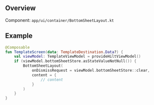 ## Overview

Component: `app/ui/container/BottomSheetLayout.kt`

## Example

```kotlin
@Composable
fun TemplateScreen(data: TemplateDestination.Data?) {
    val viewModel: TemplateViewModel = provideHiltViewModel()
    if (viewModel.bottomSheetStore.asStateValueNotNull()) {
        BottomSheetLayout(
            onDismissRequest = viewModel.bottomSheetStore::clear,
            content = {
                // content
            }
        )
    }
}
```